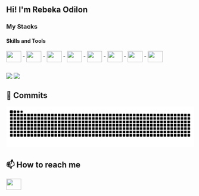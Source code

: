## Hi! I'm Rebeka Odilon

### My Stacks
#### Skills and Tools
<div style="display: inline_block">
  <img align="center" height="30" width="40" src="https://cdn.jsdelivr.net/gh/devicons/devicon/icons/php/php-original.svg" style="max-width: 100%;" /> -
  <img align="center" height="30" width="40" src="https://cdn.jsdelivr.net/gh/devicons/devicon/icons/laravel/laravel-plain-wordmark.svg" style="max-width: 100%;" /> -
  <img align="center" height="30" width="40" src="https://cdn.jsdelivr.net/gh/devicons/devicon/icons/javascript/javascript-original.svg" style="max-width: 100%;" /> -
  <img align="center" height="30" width="40" src="https://cdn.jsdelivr.net/gh/devicons/devicon/icons/mysql/mysql-plain.svg" style="max-width: 100%;" /> -
  <img align="center" height="30" width="40" src="https://cdn.jsdelivr.net/gh/devicons/devicon/icons/html5/html5-original.svg" style="max-width: 100%;" /> -
  <img align="center" height="30" width="40" src="https://cdn.jsdelivr.net/gh/devicons/devicon/icons/bootstrap/bootstrap-plain.svg" style="max-width: 100%;" /> -
  <img align="center" height="30" width="40" src="https://cdn.jsdelivr.net/gh/devicons/devicon/icons/trello/trello-plain.svg" style="max-width: 100%;" /> -
  <img align="center" height="30" width="40" src="https://cdn.jsdelivr.net/gh/devicons/devicon/icons/slack/slack-original.svg" style="max-width: 100%;" />
</div>

##

<div style="display: inline_block">
<img height="180em" src="https://github-readme-stats.vercel.app/api?username=rebekaodilon&show_icons=true&theme=highcontrast&include_all_commits=true&count_private=true" />
<img height="180em" src="https://github-readme-stats.vercel.app/api/top-langs/?username=rebekaodilon&layout=compact&langs_count=7&theme=highcontrast" />
</div>

## 💬  Commits
![snake gif](https://github.com/rebekaodilon/rebekaodilon/blob/output/github-contribution-grid-snake.svg)

## 📫 How to reach me
<a href="https://www.linkedin.com/in/rebeka-odilon-da-silva-34ba18180/" rel="nofollow">
<img align="center" height="30" width="40" src="https://cdn.jsdelivr.net/gh/devicons/devicon/icons/linkedin/linkedin-original.svg" href="https://img.shields.io/badge/LinkedIn-0077B5?style=for-the-badge&logo=linkedin&logoColor=white" style="max-width: 100%;" />
</a>

<!--
**rebekaodilon/rebekaodilon** is a ✨ _special_ ✨ repository because its `README.md` (this file) appears on your GitHub profile.

Here are some ideas to get you started:

📫 How to reach me: 
https://br.linkedin.com/in/rebeka-odilon-da-silva-34ba18180
- 🔭 I’m currently working on an web ERP called Premier
- 🌱 I’m currently learning ...
- 👯 I’m looking to collaborate on ...
- 🤔 I’m looking for help with ...
- 💬 Ask me about ...
- 📫 How to reach me: ...
- 😄 Pronouns: ...
- ⚡ Fun fact: ...
-->

